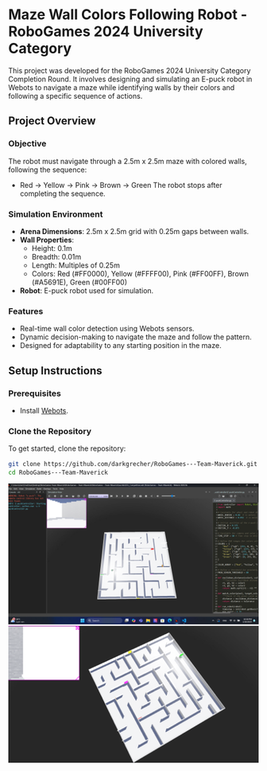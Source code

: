 # Maze Wall Colors Following Robot - RoboGames 2024 University Category

This project was developed for the RoboGames 2024 University Category Completion Round. It involves designing and simulating an E-puck robot in Webots to navigate a maze while identifying walls by their colors and following a specific sequence of actions.

## Project Overview

### Objective
The robot must navigate through a 2.5m x 2.5m maze with colored walls, following the sequence:
- Red → Yellow → Pink → Brown → Green
The robot stops after completing the sequence.

### Simulation Environment
- **Arena Dimensions**: 2.5m x 2.5m grid with 0.25m gaps between walls.
- **Wall Properties**:
  - Height: 0.1m
  - Breadth: 0.01m
  - Length: Multiples of 0.25m
  - Colors: Red (#FF0000), Yellow (#FFFF00), Pink (#FF00FF), Brown (#A5691E), Green (#00FF00)
- **Robot**: E-puck robot used for simulation.

### Features
- Real-time wall color detection using Webots sensors.
- Dynamic decision-making to navigate the maze and follow the pattern.
- Designed for adaptability to any starting position in the maze.

## Setup Instructions

### Prerequisites
- Install [Webots](https://cyberbotics.com/).

### Clone the Repository
To get started, clone the repository:
```bash
git clone https://github.com/darkgrecher/RoboGames---Team-Maverick.git
cd RoboGames---Team-Maverick
```

![Maze with interface](Images/Image-maze.png)
![Maze with interface2](Images/Image-maze2.png)
